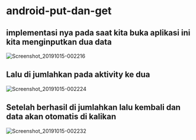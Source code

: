 # android-put-dan-get
## implementasi nya pada saat kita buka aplikasi ini kita menginputkan dua data 
![Screenshot_20191015-002216](https://user-images.githubusercontent.com/30195561/66771243-e9dbe500-eee3-11e9-99b8-fdaff9d75065.jpg)
## Lalu di jumlahkan pada aktivity ke dua
![Screenshot_20191015-002224](https://user-images.githubusercontent.com/30195561/66771265-00823c00-eee4-11e9-8d45-43572e569003.jpg)

## Setelah berhasil di jumlahkan lalu kembali dan data akan otomatis di kalikan
![Screenshot_20191015-002232](https://user-images.githubusercontent.com/30195561/66771283-0aa43a80-eee4-11e9-95e4-7a0f3b62c2da.jpg)
